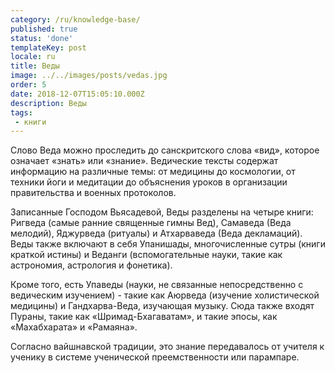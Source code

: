 ```yaml
---
category: /ru/knowledge-base/
published: true
status: 'done'
templateKey: post
locale: ru
title: Веды
image: ../../images/posts/vedas.jpg
order: 5
date: 2018-12-07T15:05:10.000Z
description: Веды
tags:
 - книги
---
```


Слово Веда можно проследить до санскритского слова «вид», которое означает «знать» или «знание». Ведические тексты содержат информацию на различные темы: от медицины до космологии, от техники йоги и медитации до объяснения уроков в организации правительства и военных протоколов.

Записанные Господом Вьясадевой, Веды разделены на четыре книги: Ригведа (самые ранние священные гимны Вед), Самаведа (Веда мелодий), Яджурведа (ритуалы) и Атхарваведа (Веда декламаций). Веды также включают в себя Упанишады, многочисленные сутры (книги краткой истины) и Веданги (вспомогательные науки,  такие как астрономия, астрология и фонетика).

Кроме того, есть Упаведы (науки, не связанные непосредственно с ведическим изучением) - такие как Аюрведа (изучение холистической медицины) и Гандхарва-Веда, изучающая музыку. Сюда также входят Пураны, такие как «Шримад-Бхагаватам», и такие эпосы, как «Махабхарата» и «Рамаяна».

Согласно вайшнавской традиции, это знание передавалось от учителя к ученику в системе ученической преемственности или парампаре.
